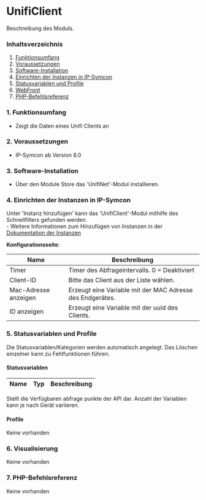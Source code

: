 # UnifiClient
Beschreibung des Moduls.

### Inhaltsverzeichnis

1. [Funktionsumfang](#1-funktionsumfang)
2. [Voraussetzungen](#2-voraussetzungen)
3. [Software-Installation](#3-software-installation)
4. [Einrichten der Instanzen in IP-Symcon](#4-einrichten-der-instanzen-in-ip-symcon)
5. [Statusvariablen und Profile](#5-statusvariablen-und-profile)
6. [WebFront](#6-webfront)
7. [PHP-Befehlsreferenz](#7-php-befehlsreferenz)

### 1. Funktionsumfang

* Zeigt die Daten eines Unifi Clients an

### 2. Voraussetzungen

- IP-Symcon ab Version 8.0

### 3. Software-Installation

* Über den Module Store das 'UnifiNet'-Modul installieren.

### 4. Einrichten der Instanzen in IP-Symcon

 Unter 'Instanz hinzufügen' kann das 'UnifiClient'-Modul mithilfe des Schnellfilters gefunden werden.  
	- Weitere Informationen zum Hinzufügen von Instanzen in der [Dokumentation der Instanzen](https://www.symcon.de/service/dokumentation/konzepte/instanzen/#Instanz_hinzufügen)

__Konfigurationsseite__:

Name     | Beschreibung
-------- | ------------------
Timer    | Timer des Abfrageintervalls. 0 = Deaktiviert
Client-ID | Bitte das Client aus der Liste wählen. 
Mac-Adresse anzeigen | Erzeugt eine Variable mit der MAC Adresse des Endgerätes.
ID anzeigen| Erzeugt eine Variable mit der uuid des Clients.


### 5. Statusvariablen und Profile

Die Statusvariablen/Kategorien werden automatisch angelegt. Das Löschen einzelner kann zu Fehlfunktionen führen.

#### Statusvariablen

Name   | Typ     | Beschreibung
------ | ------- | ------------
Stellt die Verfügbaren abfrage punkte der API dar. 
Anzahl der Variablen kann je nach Gerät variieren.

#### Profile

Keine vorhanden

### 6. Visualisierung

Keine vorhanden

### 7. PHP-Befehlsreferenz

Keine vorhanden